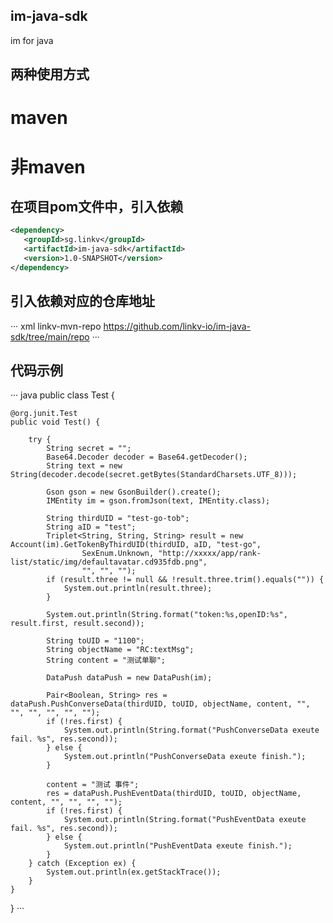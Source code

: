 ## im-java-sdk
im for java

## 两种使用方式
# maven
# 非maven

## 在项目pom文件中，引入依赖

``` xml
<dependency>
   <groupId>sg.linkv</groupId>
   <artifactId>im-java-sdk</artifactId>
   <version>1.0-SNAPSHOT</version>
</dependency>
```
## 引入依赖对应的仓库地址
··· xml
    <repositories>
        <repository>
            <id>linkv-mvn-repo</id>
            <url>https://github.com/linkv-io/im-java-sdk/tree/main/repo</url>
        </repository>
    </repositories>
···

## 代码示例
··· java
public class Test {

    @org.junit.Test
    public void Test() {

        try {
            String secret = "";
            Base64.Decoder decoder = Base64.getDecoder();
            String text = new String(decoder.decode(secret.getBytes(StandardCharsets.UTF_8)));

            Gson gson = new GsonBuilder().create();
            IMEntity im = gson.fromJson(text, IMEntity.class);

            String thirdUID = "test-go-tob";
            String aID = "test";
            Triplet<String, String, String> result = new Account(im).GetTokenByThirdUID(thirdUID, aID, "test-go",
                    SexEnum.Unknown, "http://xxxxx/app/rank-list/static/img/defaultavatar.cd935fdb.png",
                    "", "", "");
            if (result.three != null && !result.three.trim().equals("")) {
                System.out.println(result.three);
            }

            System.out.println(String.format("token:%s,openID:%s", result.first, result.second));

            String toUID = "1100";
            String objectName = "RC:textMsg";
            String content = "测试单聊";

            DataPush dataPush = new DataPush(im);

            Pair<Boolean, String> res = dataPush.PushConverseData(thirdUID, toUID, objectName, content, "", "", "", "", "", "");
            if (!res.first) {
                System.out.println(String.format("PushConverseData exeute fail. %s", res.second));
            } else {
                System.out.println("PushConverseData exeute finish.");
            }

            content = "测试 事件";
            res = dataPush.PushEventData(thirdUID, toUID, objectName, content, "", "", "", "");
            if (!res.first) {
                System.out.println(String.format("PushEventData exeute fail. %s", res.second));
            } else {
                System.out.println("PushEventData exeute finish.");
            }
        } catch (Exception ex) {
            System.out.println(ex.getStackTrace());
        }
    }


}
···
